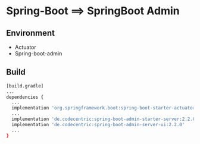 # Spring-Boot ==> SpringBoot Admin


## **E**nvironment

* Actuator
* Spring-boot-admin

## Build

```bash
[build.gradle]
...
dependencies {
  ...
  implementation 'org.springframework.boot:spring-boot-starter-actuator'
  ...
  implementation 'de.codecentric:spring-boot-admin-starter-server:2.2.0'
  implementation 'de.codecentric:spring-boot-admin-server-ui:2.2.0'
  ...
}
```
